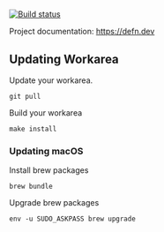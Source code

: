 #

[![Build status](https://badge.buildkite.com/879feda30e2616b22929338672877e85dfe82f60eb47df2e6a.svg)](https://buildkite.com/defn/dev)

Project documentation: https://defn.dev

## Updating Workarea
Update your workarea.
```
git pull
```

Build your workarea
```
make install
```

### Updating macOS

Install brew packages
```
brew bundle
```

Upgrade brew packages
```
env -u SUDO_ASKPASS brew upgrade
```